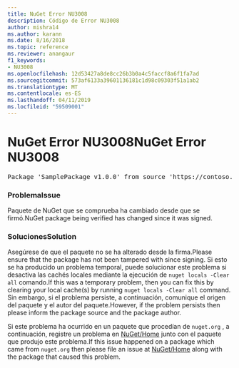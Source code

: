 ```yaml
---
title: NuGet Error NU3008
description: Código de Error NU3008
author: mishra14
ms.author: karann
ms.date: 8/16/2018
ms.topic: reference
ms.reviewer: anangaur
f1_keywords:
- NU3008
ms.openlocfilehash: 12d53427a8de8cc26b3b0a4c5faccf8a6f1fa7ad
ms.sourcegitcommit: 573af6133a39601136181c1d98c09303f51a1ab2
ms.translationtype: MT
ms.contentlocale: es-ES
ms.lasthandoff: 04/11/2019
ms.locfileid: "59509001"
---
```

# <a name="nuget-error-nu3008"></a><span data-ttu-id="a53a6-103">NuGet Error NU3008</span><span class="sxs-lookup"><span data-stu-id="a53a6-103">NuGet Error NU3008</span></span>

<pre>Package 'SamplePackage v1.0.0' from source 'https://contoso.com/index.json': The package integrity check failed.</pre>

### <a name="issue"></a><span data-ttu-id="a53a6-104">Problema</span><span class="sxs-lookup"><span data-stu-id="a53a6-104">Issue</span></span>

<span data-ttu-id="a53a6-105">Paquete de NuGet que se comprueba ha cambiado desde que se firmó.</span><span class="sxs-lookup"><span data-stu-id="a53a6-105">NuGet package being verified has changed since it was signed.</span></span>


### <a name="solution"></a><span data-ttu-id="a53a6-106">Soluciones</span><span class="sxs-lookup"><span data-stu-id="a53a6-106">Solution</span></span>

<span data-ttu-id="a53a6-107">Asegúrese de que el paquete no se ha alterado desde la firma.</span><span class="sxs-lookup"><span data-stu-id="a53a6-107">Please ensure that the package has not been tampered with since signing.</span></span> <span data-ttu-id="a53a6-108">Si esto se ha producido un problema temporal, puede solucionar este problema si desactiva las cachés locales mediante la ejecución de `nuget locals -Clear all` comando.</span><span class="sxs-lookup"><span data-stu-id="a53a6-108">If this was a temporary problem, then you can fix this by clearing your local cache(s) by running `nuget locals -Clear all` command.</span></span> <span data-ttu-id="a53a6-109">Sin embargo, si el problema persiste, a continuación, comunique el origen del paquete y el autor del paquete.</span><span class="sxs-lookup"><span data-stu-id="a53a6-109">However, if the problem persists then please inform the package source and the package author.</span></span>

<span data-ttu-id="a53a6-110">Si este problema ha ocurrido en un paquete que procedían de `nuget.org` , a continuación, registre un problema en [NuGet/Home](https://github.com/NuGet/Home/issues) junto con el paquete que produjo este problema.</span><span class="sxs-lookup"><span data-stu-id="a53a6-110">If this issue happened on a package which came from `nuget.org` then please file an issue at [NuGet/Home](https://github.com/NuGet/Home/issues) along with the package that caused this problem.</span></span>


